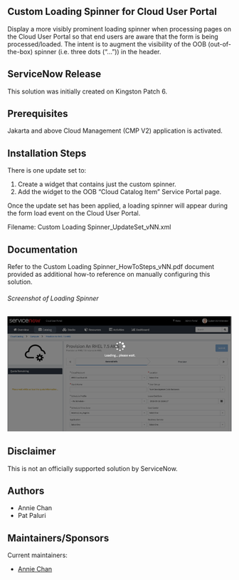 ## Custom Loading Spinner for Cloud User Portal

Display a more visibly prominent loading spinner when processing pages on the Cloud User Portal so that end users are aware that the form is being processed/loaded.  The intent is to augment the visibility of the OOB (out-of-the-box) spinner (i.e. three dots (“…”)) in the header.


## ServiceNow Release

This solution was initially created on Kingston Patch 6.


## Prerequisites

Jakarta and above Cloud Management (CMP V2) application is activated.


## Installation Steps

There is one update set to:

1. Create a widget that contains just the custom spinner.
2. Add the widget to the OOB “Cloud Catalog Item” Service Portal page.

Once the update set has been applied, a loading spinner will appear during the form load event on the Cloud User Portal.

Filename: Custom Loading Spinner_UpdateSet_vNN.xml


## Documentation

Refer to the Custom Loading Spinner_HowToSteps_vNN.pdf document provided as additional how-to reference on manually configuring this solution.

###### Screenshot of Loading Spinner
<img src="images/CustomLoadingSpinner.png" width="700">


## Disclaimer
This is not an officially supported solution by ServiceNow.


## Authors

* Annie Chan
* Pat Paluri


## Maintainers/Sponsors

Current maintainers:

* [Annie Chan](https://github.com/sn-achan)
